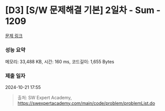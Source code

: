 # [D3] [S/W 문제해결 기본] 2일차 - Sum - 1209 

[문제 링크](https://swexpertacademy.com/main/code/problem/problemDetail.do?contestProbId=AV13_BWKACUCFAYh) 

### 성능 요약

메모리: 33,488 KB, 시간: 160 ms, 코드길이: 1,655 Bytes

### 제출 일자

2024-10-21 17:55



> 출처: SW Expert Academy, https://swexpertacademy.com/main/code/problem/problemList.do